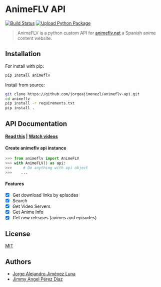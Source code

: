 # AnimeFLV API

[![Build Status](https://github.com/jorgeajimenezl/animeflv-api/actions/workflows/python-package.yml/badge.svg)](https://github.com/jorgeajimenezl/animeflv-api/actions/workflows/python-package.yml)
[![Upload Python Package](https://github.com/jorgeajimenezl/animeflv-api/actions/workflows/python-publish.yml/badge.svg)](https://github.com/jorgeajimenezl/animeflv-api/actions/workflows/python-publish.yml)

> AnimeFLV is a python custom API for [animeflv.net](https://animeflv.net) a Spanish anime content website.

## Installation

For install with pip:

```bash
pip install animeflv
```

Install from source:

```bash
git clone https://github.com/jorgeajimenezl/animeflv-api.git
cd animeflv
pip install -r requirements.txt
pip install .
```

## API Documentation

#### [Read this](https://github.com/jorgeajimenezl/animeflv-api/wiki) | [Watch videos](https://youtube.com)

#### Create animeflv api instance

```python
>>> from animeflv import AnimeFLV
>>> with AnimeFLV() as api:
>>>     # Do anything with api object
>>>    ...
```

#### Features

- [X] Get download links by episodes
- [X] Search
- [X] Get Video Servers
- [X] Get Anime Info
- [X] Get new releases (animes and episodes)

## License

[MIT](./LICENSE)

## Authors

- [Jorge Alejandro Jiménez Luna](https://github.com/jorgeajimenezl)
- [Jimmy Angel Pérez Díaz](https://github.com/JimScope)
